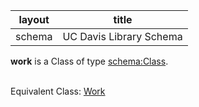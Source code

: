 | layout| title |
| ------------- |:-------------:|
| schema     | UC Davis Library Schema    |

**work** is a Class of type [schema:Class](http://schema.org/Class). <br /> 
 <br /> 

Equivalent Class: [Work](http://vivoweb.org/ontology/core#Work)<br /> 
